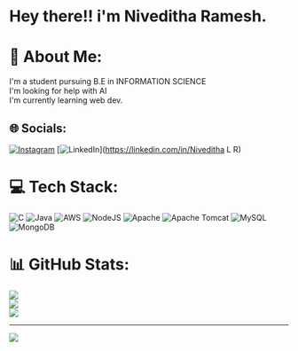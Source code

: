 # Hey there!! i'm Niveditha Ramesh.
# 💫 About Me:
I'm a student pursuing B.E in INFORMATION SCIENCE<br>I'm looking for help with AI<br>I'm currently learning web dev.


## 🌐 Socials:
[![Instagram](https://img.shields.io/badge/Instagram-%23E4405F.svg?logo=Instagram&logoColor=white)](https://instagram.com/nivedithaa_gowda) [![LinkedIn](https://img.shields.io/badge/LinkedIn-%230077B5.svg?logo=linkedin&logoColor=white)](https://linkedin.com/in/Niveditha L R) 

# 💻 Tech Stack:
![C](https://img.shields.io/badge/c-%2300599C.svg?style=for-the-badge&logo=c&logoColor=white) ![Java](https://img.shields.io/badge/java-%23ED8B00.svg?style=for-the-badge&logo=openjdk&logoColor=white) ![AWS](https://img.shields.io/badge/AWS-%23FF9900.svg?style=for-the-badge&logo=amazon-aws&logoColor=white) ![NodeJS](https://img.shields.io/badge/node.js-6DA55F?style=for-the-badge&logo=node.js&logoColor=white) ![Apache](https://img.shields.io/badge/apache-%23D42029.svg?style=for-the-badge&logo=apache&logoColor=white) ![Apache Tomcat](https://img.shields.io/badge/apache%20tomcat-%23F8DC75.svg?style=for-the-badge&logo=apache-tomcat&logoColor=black) ![MySQL](https://img.shields.io/badge/mysql-4479A1.svg?style=for-the-badge&logo=mysql&logoColor=white) ![MongoDB](https://img.shields.io/badge/MongoDB-%234ea94b.svg?style=for-the-badge&logo=mongodb&logoColor=white)
# 📊 GitHub Stats:
![](https://github-readme-stats.vercel.app/api?username=Niveditha1320&theme=cobalt&hide_border=true&include_all_commits=true&count_private=false)<br/>
![](https://github-readme-streak-stats.herokuapp.com/?user=Niveditha1320&theme=cobalt&hide_border=true)<br/>
![](https://github-readme-stats.vercel.app/api/top-langs/?username=Niveditha1320&theme=cobalt&hide_border=true&include_all_commits=true&count_private=false&layout=compact)

---
[![](https://visitcount.itsvg.in/api?id=Niveditha1320&icon=0&color=0)](https://visitcount.itsvg.in)

<!-- Proudly created with GPRM ( https://gprm.itsvg.in ) -->
